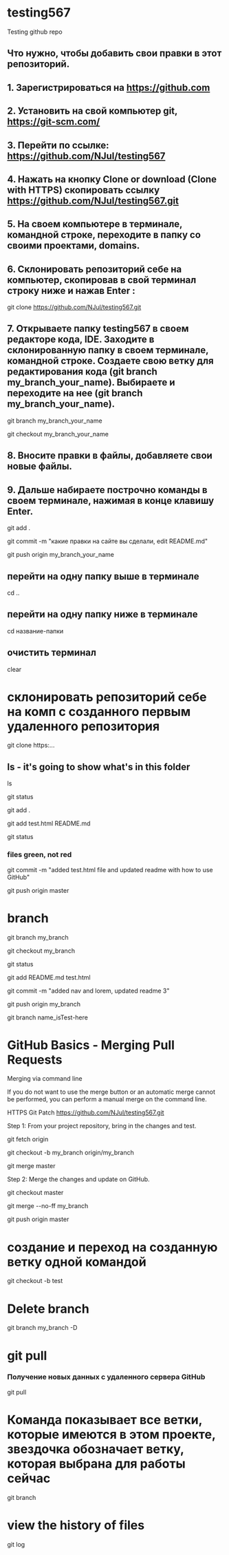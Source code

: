 # testing567
Testing github repo

## Что нужно, чтобы добавить свои правки в этот репозиторий.
## 1. Зарегистрироваться на https://github.com
## 2. Установить на свой компьютер git, https://git-scm.com/
## 3. Перейти по ссылке: https://github.com/NJul/testing567
## 4. Нажать на кнопку     Clone or download (Clone with HTTPS) скопировать ссылку https://github.com/NJul/testing567.git
## 5. На своем компьютере в терминале, командной строке, переходите в папку со своими проектами, domains.
## 6. Склонировать репозиторий себе на компьютер, скопировав в свой терминал строку ниже и нажав Enter :
git clone https://github.com/NJul/testing567.git
## 7. Открываете папку testing567 в своем редакторе кода, IDE. Заходите в склонированную папку в своем терминале, командной строке. Создаете свою ветку для редактирования кода (git branch my_branch_your_name). Выбираете и переходите на нее (git branch my_branch_your_name).

git branch my_branch_your_name

git checkout my_branch_your_name

## 8. Вносите правки в файлы, добавляете свои новые файлы.
## 9. Дальше набираете построчно команды в своем терминале, нажимая в конце клавишу Enter.

git add .

git commit -m "какие правки на сайте вы сделали, edit README.md"

git push origin my_branch_your_name




## перейти на одну папку выше в терминале
cd ..

## перейти на одну папку ниже в терминале
cd название-папки

## очистить терминал
clear 

# склонировать репозиторий себе на комп с созданного первым удаленного репозитория
git clone https:...

## ls - it's going to show what's in this folder
ls


git status

git add .

git add test.html README.md

git status

  ### files green, not red

git commit -m "added test.html file and updated readme with how to use GitHub"

git push origin master


# branch

git branch my_branch

git checkout my_branch

git status

git add README.md test.html

git commit -m "added nav and lorem, updated readme 3"

git push origin my_branch

git branch name_isTest-here


# GitHub Basics - Merging Pull Requests

Merging via command line

If you do not want to use the merge button or an automatic merge cannot be performed, you can perform a manual merge on the command line.

HTTPS Git Patch https://github.com/NJul/testing567.git


Step 1: From your project repository, bring in the changes and test.


git fetch origin

git checkout -b my_branch origin/my_branch

git merge master


Step 2: Merge the changes and update on GitHub.


git checkout master

git merge --no-ff my_branch

git push origin master

# создание и переход на созданную ветку одной командой
git checkout -b test

# Delete branch
git branch my_branch -D

# git pull
### Получение новых данных с удаленного сервера GitHub
git pull

# Команда показывает все ветки, которые имеются в этом проекте, звездочка обозначает ветку, которая выбрана для работы сейчас
git branch

# view the history of files
git log